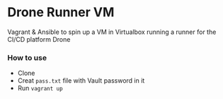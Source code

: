 # Drone Runner VM
Vagrant &amp; Ansible to spin up a VM in Virtualbox running a runner for the CI/CD platform Drone


### How to use
- Clone
- Creat `pass.txt` file with Vault password in it
- Run `vagrant up`